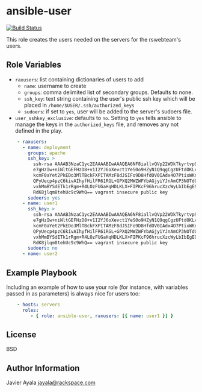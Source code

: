 ansible-user
=========

[![Build Status](https://jenkins-dev.rakr.net/buildStatus/icon?job=Javier_Test/ansible-user)](https://jenkins-dev.rakr.net/job/Javier_Test/job/ansible-user/)

This role creates the users needed on the servers for the rswebteam's users.

Role Variables
--------------

- ```raxusers```: list containing dictionaries of users to add
  - ```name```: username to create
  - ```groups```: comma delimited list of secondary groups. Defaults to none.
  - ```ssh_key```: text string containing the user's public ssh key which will be placed in ```/home/$USER/.ssh/authorized_keys```
  - ```sudoers```: if set to ```yes```, user will be added to the server's sudoers file.
- ```user_sshkey_exclusive```: defaults to ```no```. Setting to ```yes``` tells ansible to manage the keys in the ```authorized_keys``` file, and removes any not defined in the play.

```yml
    - raxusers:
      - name: deployment  
        groups: apache  
        ssh_key: >  
          ssh-rsa AAAAB3NzaC1yc2EAAAABIwAAAQEA6NF8iallvQVp22WDkTkyrtvp9eWW6A8YVr+kz4TjGY
          e7gHzIw+niNltGEFHzD8+v1I2YJ6oXevct1YeS0o9HZyN1Q9qgCgzUFtdOKLv6IedplqoP
          kcmF0aYet2PkEDo3MlTBckFXPITAMzF8dJSIFo9D8HfdOV0IAdx4O7PtixWKn5y2hMNG0z
          QPyUecp4pzC6kivAIhyfHilFR61RGL+GPXQ2MWZWFYbAGjyiYJnAmCP3NOTd0jMZEnDkbU
          vxhMmBYSdETk1rRgm+R4LOzFUGaHqHDLKLX+FIPKcF96hrucXzcWyLbIbEgE98OHlnVYCz
          RdK8jlqm8tehUc9c9WhQ== vagrant insecure public key  
        sudoers: yes  
      - name: user1  
        ssh_key: >  
          ssh-rsa AAAAB3NzaC1yc2EAAAABIwAAAQEA6NF8iallvQVp22WDkTkyrtvp9eWW6A8YVr+kz4TjGY
          e7gHzIw+niNltGEFHzD8+v1I2YJ6oXevct1YeS0o9HZyN1Q9qgCgzUFtdOKLv6IedplqoP
          kcmF0aYet2PkEDo3MlTBckFXPITAMzF8dJSIFo9D8HfdOV0IAdx4O7PtixWKn5y2hMNG0z
          QPyUecp4pzC6kivAIhyfHilFR61RGL+GPXQ2MWZWFYbAGjyiYJnAmCP3NOTd0jMZEnDkbU
          vxhMmBYSdETk1rRgm+R4LOzFUGaHqHDLKLX+FIPKcF96hrucXzcWyLbIbEgE98OHlnVYCz
          RdK8jlqm8tehUc9c9WhQ== vagrant insecure public key  
        sudoers: no  
      - name: user2  
```

Example Playbook
----------------

Including an example of how to use your role (for instance, with variables passed in as parameters) is always nice for users too:

```yml
    - hosts: servers
      roles:
         - { role: ansible-user, raxusers: [{ name: user1 }] }
```

License
-------

BSD

Author Information
------------------

Javier Ayala
[jayala@rackspace.com](jayala@rackspace.com)

